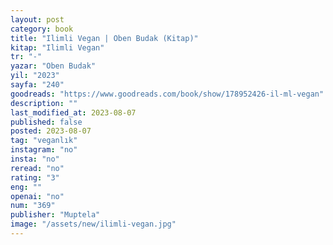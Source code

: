 ```yaml
---
layout: post
category: book
title: "Ilimli Vegan | Oben Budak (Kitap)"
kitap: "Ilimli Vegan"
tr: "-"
yazar: "Oben Budak"
yil: "2023"
sayfa: "240"
goodreads: "https://www.goodreads.com/book/show/178952426-il-ml-vegan"
description: ""
last_modified_at: 2023-08-07
published: false
posted: 2023-08-07
tag: "veganlık"
instagram: "no"
insta: "no"
reread: "no"
rating: "3"
eng: ""
openai: "no"
num: "369"
publisher: "Muptela"
image: "/assets/new/ilimli-vegan.jpg"
---
```

